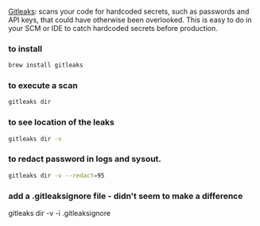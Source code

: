 
[Gitleaks](https://www.jit.io/blog/the-developers-guide-to-using-gitleaks-to-detect-hardcoded-secrets): scans your code for hardcoded secrets, such as passwords and API keys, that could have otherwise been overlooked. This is easy to do in your SCM or IDE to catch hardcoded secrets before production.

### to install
```bash
brew install gitleaks
```

### to execute a scan
```bash
gitleaks dir
```
### to see location of the leaks 
```bash
gitleaks dir -v
```

### to redact password in logs and sysout.
```bash
gitleaks dir -v --redact=95
```

### add a .gitleaksignore file - didn't seem to make a difference
gitleaks dir -v -i .gitleaksignore